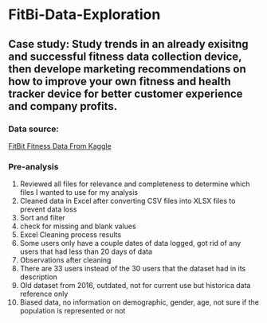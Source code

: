 # FitBi-Data-Exploration
## Case study: Study trends in an already exisitng and successful fitness data collection device, then develope marketing recommendations on how to improve your own fitness and health tracker device for better customer experience and company profits.
### Data source:
[FitBit Fitness Data From Kaggle](https://www.kaggle.com/datasets/arashnic/fitbit)

### Pre-analysis 
1. Reviewed all files for relevance and completeness to determine which files I wanted to use for my analysis
2. Cleaned data in Excel after converting CSV files into XLSX files to prevent data loss
3.   Sort and filter
4.   check for missing and blank values
5. Excel Cleaning process results
6.   Some users only have a couple dates of data logged, got rid of any users that had less than 20 days of data
7. Observations after cleaning
8.   There are 33 users instead of the 30 users that the dataset had in its description
9.   Old dataset from 2016, outdated, not for current use but historica data reference only
10.   Biased data, no information on demographic, gender, age, not sure if the population is represented or not
